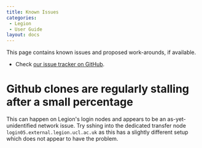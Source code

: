 ```yaml
---
title: Known Issues
categories:
 - Legion
 - User Guide
layout: docs
---
```

This page contains known issues and proposed work-arounds, if available.

  - Check [our issue tracker on GitHub](https://github.com/UCL-RITS/rcps-buildscripts/issues).

# Github clones are regularly stalling after a small percentage

This can happen on Legion's login nodes and appears to be an
as-yet-unidentified network issue. Try sshing into the dedicated
transfer node `login05.external.legion.ucl.ac.uk` as this has a slightly
different setup which does not appear to have the problem.

